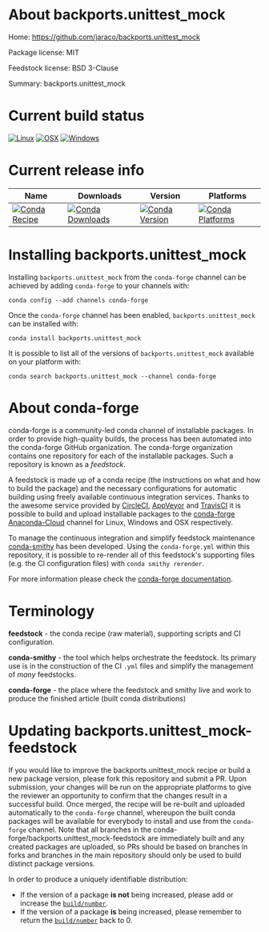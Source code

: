 About backports.unittest_mock
=============================

Home: https://github.com/jaraco/backports.unittest_mock

Package license: MIT

Feedstock license: BSD 3-Clause

Summary: backports.unittest_mock



Current build status
====================

[![Linux](https://img.shields.io/circleci/project/github/conda-forge/backports.unittest_mock-feedstock/master.svg?label=Linux)](https://circleci.com/gh/conda-forge/backports.unittest_mock-feedstock)
[![OSX](https://img.shields.io/travis/conda-forge/backports.unittest_mock-feedstock/master.svg?label=macOS)](https://travis-ci.org/conda-forge/backports.unittest_mock-feedstock)
[![Windows](https://img.shields.io/appveyor/ci/conda-forge/backports.unittest_mock-feedstock/master.svg?label=Windows)](https://ci.appveyor.com/project/conda-forge/backports-unittest-mock-feedstock/branch/master)

Current release info
====================

| Name | Downloads | Version | Platforms |
| --- | --- | --- | --- |
| [![Conda Recipe](https://img.shields.io/badge/recipe-backports.unittest_mock-green.svg)](https://anaconda.org/conda-forge/backports.unittest_mock) | [![Conda Downloads](https://img.shields.io/conda/dn/conda-forge/backports.unittest_mock.svg)](https://anaconda.org/conda-forge/backports.unittest_mock) | [![Conda Version](https://img.shields.io/conda/vn/conda-forge/backports.unittest_mock.svg)](https://anaconda.org/conda-forge/backports.unittest_mock) | [![Conda Platforms](https://img.shields.io/conda/pn/conda-forge/backports.unittest_mock.svg)](https://anaconda.org/conda-forge/backports.unittest_mock) |

Installing backports.unittest_mock
==================================

Installing `backports.unittest_mock` from the `conda-forge` channel can be achieved by adding `conda-forge` to your channels with:

```
conda config --add channels conda-forge
```

Once the `conda-forge` channel has been enabled, `backports.unittest_mock` can be installed with:

```
conda install backports.unittest_mock
```

It is possible to list all of the versions of `backports.unittest_mock` available on your platform with:

```
conda search backports.unittest_mock --channel conda-forge
```


About conda-forge
=================

conda-forge is a community-led conda channel of installable packages.
In order to provide high-quality builds, the process has been automated into the
conda-forge GitHub organization. The conda-forge organization contains one repository
for each of the installable packages. Such a repository is known as a *feedstock*.

A feedstock is made up of a conda recipe (the instructions on what and how to build
the package) and the necessary configurations for automatic building using freely
available continuous integration services. Thanks to the awesome service provided by
[CircleCI](https://circleci.com/), [AppVeyor](https://www.appveyor.com/)
and [TravisCI](https://travis-ci.org/) it is possible to build and upload installable
packages to the [conda-forge](https://anaconda.org/conda-forge)
[Anaconda-Cloud](https://anaconda.org/) channel for Linux, Windows and OSX respectively.

To manage the continuous integration and simplify feedstock maintenance
[conda-smithy](https://github.com/conda-forge/conda-smithy) has been developed.
Using the ``conda-forge.yml`` within this repository, it is possible to re-render all of
this feedstock's supporting files (e.g. the CI configuration files) with ``conda smithy rerender``.

For more information please check the [conda-forge documentation](https://conda-forge.org/docs/).

Terminology
===========

**feedstock** - the conda recipe (raw material), supporting scripts and CI configuration.

**conda-smithy** - the tool which helps orchestrate the feedstock.
                   Its primary use is in the construction of the CI ``.yml`` files
                   and simplify the management of *many* feedstocks.

**conda-forge** - the place where the feedstock and smithy live and work to
                  produce the finished article (built conda distributions)


Updating backports.unittest_mock-feedstock
==========================================

If you would like to improve the backports.unittest_mock recipe or build a new
package version, please fork this repository and submit a PR. Upon submission,
your changes will be run on the appropriate platforms to give the reviewer an
opportunity to confirm that the changes result in a successful build. Once
merged, the recipe will be re-built and uploaded automatically to the
`conda-forge` channel, whereupon the built conda packages will be available for
everybody to install and use from the `conda-forge` channel.
Note that all branches in the conda-forge/backports.unittest_mock-feedstock are
immediately built and any created packages are uploaded, so PRs should be based
on branches in forks and branches in the main repository should only be used to
build distinct package versions.

In order to produce a uniquely identifiable distribution:
 * If the version of a package **is not** being increased, please add or increase
   the [``build/number``](https://conda.io/docs/user-guide/tasks/build-packages/define-metadata.html#build-number-and-string).
 * If the version of a package **is** being increased, please remember to return
   the [``build/number``](https://conda.io/docs/user-guide/tasks/build-packages/define-metadata.html#build-number-and-string)
   back to 0.
